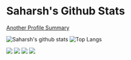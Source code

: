 # Saharsh's Github Stats

[Another Profile Summary](https://profile-summary-for-github.com/user/saharsh)

![Saharsh's github stats](https://github-readme-stats.vercel.app/api?username=saharsh&show_icons=true$count_private=true)
![Top Langs](https://github-readme-stats.vercel.app/api/top-langs/?username=saharsh&layout=compact)

![](https://raw.githubusercontent.com/saharsh/personal-stats/master/profile-summary-card-output/default/0-profile-details.svg)
![](https://raw.githubusercontent.com/saharsh/personal-stats/master/profile-summary-card-output/default/1-repos-per-language.svg)
![](https://raw.githubusercontent.com/saharsh/personal-stats/master/profile-summary-card-output/default/2-most-commit-language.svg)
![](https://raw.githubusercontent.com/saharsh/personal-stats/master/profile-summary-card-output/default/3-stats.svg)
